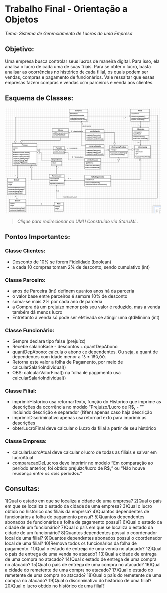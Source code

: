 # Trabalho Final - Orientação a Objetos
_Tema: Sistema de Gerenciamento de Lucros de uma Empresa_

## Objetivo: 
Uma empresa busca controlar seus lucros de maneira digital. Para isso, ela analisa o lucro de cada uma de suas filiais. Para se obter o lucro, basta analisar as ocorrências no histórico de cada filial, os quais podem ser vendas, compras e pagamento de funcionários. Vale ressaltar que essas empresas fazem compras e vendas com parceiros e venda aos clientes.

## Esquema de Classes:
<a href="https://github.com/tetenc555/trabOrientObj/blob/main/classes.mdj"><img src="https://github.com/tetenc555/trabOrientObj/blob/main/printUML.png" width="500px" height="auto" /></a>
>_Clique para redirecionar ao UML! Construído via StarUML._

## Pontos Importantes:

### Classe Clientes:
* Desconto de 10% se forem Fidelidade (boolean)
* a cada 10 compras tomam 2% de desconto, sendo cumulativo (int)
### Classe Parceiro:
* anos de Parceira (int) definem quantos anos há da parceria
* o valor base entre parceiros é sempre 10% de desconto
* soma-se mais 2% por cada ano de parceria
* a Compra dá um prejuízo menor pois seu valor é reduzido, mas a venda também dá menos lucro
* Entretanto a venda só pode ser efetivada se atingir uma qtdMinima (int)
### Classe Funcionário:
* Sempre declara tipo false (prejuízo)
* Recebe salarioBase - descontos + quantDepAbono
* quantDepAbono: calcula o abono de dependentes. Ou seja, a quant de dependentes com idade menor a 18 * 150,00.
* Retorna este valor a folha de Pagamento, por meio de calcularSalarioIndividual()
* OBS: calcularValorFinal() na folha de pagamento usa calcularSalarioIndividual()
### Classe Filial:
- imprimirHistorico usa retornarTexto, função do Historico que imprime as descrições da ocorrência no modelo “Prejuízo/Lucro de R$**,** - ”” Incluindo descrição e separador (hífen) apenas caso haja descrição
- imprimirDiscriminativo apenas usa retornarTexto para imprimir as descrições
- obterLucroFinal deve calcular o Lucro da filial a partir de seu histórico
### Classe Empresa:
- calcularLucroAtual deve calcular o lucro de todas as filiais e salvar em lucroAtual
- comparacaoDeLucros deve imprimir no modelo “Em comparação ao período anterior, foi obtido prejuízo/lucro de R$**,**” ou “Não houve mudança entre os dois períodos.”

## Consultas:

1)Qual o estado em que se localiza a cidade de uma empresa?
2)Qual o país em que se localiza o estado da cidade de uma empresa?
3)Qual o lucro obtido no histórico das filiais da empresa?
4)Quantos dependentes de funcionários a folha de pagamento possui?
5)Quantos dependentes abonados de funcionários a folha de pagamento possui?
6)Qual o estado da cidade de um funcionário? 
7)Qual o país em que se localiza o estado da cidade de um funcionário?
8)Quantos dependentes possui o coordenador local de uma filial?
9)Quantos dependentes abonados possui o coordenador local de uma filial? 
10)Remova todos os funcionários da folha de pagamento.
11)Qual o estado de entrega de uma venda no atacado?
12)Qual o país de entrega de uma venda no atacado?
13)Qual a cidade de entrega de uma compra no atacado?
14)Qual o estado de entrega de uma compra no atacado?
15)Qual o país de entrega de uma compra no atacado?
16)Qual a cidade do remetente de uma compra no atacado?
17)Qual o estado do remetente de uma compra no atacado?
18)Qual o país do remetente de uma compra no atacado?
19)Qual o discriminativo do histórico de uma filial?
20)Qual o lucro obtido no histórico de uma filial? 


